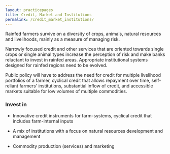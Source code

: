 ```yaml
---
layout: practicepages
title: Credit, Market and Institutions
permalink: /credit_market_institutions/
---
```


Rainfed farmers survive on a diversity of crops, animals, natural resources and livelihoods, mainly as a measure of managing risk.

Narrowly focused credit and other services that are oriented towards single crops or single animal types increase the perception of risk and make banks reluctant to invest in rainfed areas. Appropriate institutional systems designed for rainfed regions need to be evolved.

Public policy will have to address the need for credit for multiple livelihood portfolios of a farmer, cyclical credit that allows repayment over time, self-reliant farmers' institutions, substantial inflow of credit, and accessible markets suitable for low volumes of multiple commodities.

### Invest in

* Innovative credit instruments for farm-systems, cyclical credit that includes farm-internal inputs
* A mix of institutions with a focus on natural resources development and management

* Commodity production (services) and marketing

